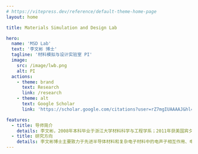```yaml
---
# https://vitepress.dev/reference/default-theme-home-page
layout: home

title: Materials Simulation and Design Lab

hero:
  name: 'MSD Lab'
  text: '李文彬 博士'
  tagline: '材料模拟与设计实验室 PI'
  image:
    src: /image/lwb.png
    alt: PI
  actions:
    - theme: brand
      text: Research
      link: /research
    - theme: alt
      text: Google Scholar
      link: 'https://scholar.google.com/citations?user=rZ7mgIUAAAAJ&hl=en'

features:
  - title: 导师简介
    details: 李文彬，2008年本科毕业于浙江大学材料科学与工程学系；2011年获美国宾夕法尼亚大学材料科学与工程硕士学位；2015获美国麻省理工学院材料科学与工程博士学位。2015年至2017年在麻省理工学院Research Laboratory of Electronics从事博士后研究。2017年至2019年在欧盟玛丽·居里学者计划的资助下，在英国牛津大学工作。2019年10月全职加入西湖大学工学院，负责材料模拟与设计实验室。联系邮箱：liwenbin@westlake.edu.cn。
  - title: 研究方向
    details: 李文彬博士主要致力于先进半导体材料和复杂电子材料中的电声子相互作用、电学输运性质，以及物态调控研究，同时还开展软物质自组装材料分子模拟与机器学习辅助设计的相关研究。实验室致力于运用第一性原理计算、材料与物理理论、多尺度模拟，以及机器学习等手段，在基本物理层面实现对材料性能及其变化规律的深入理解，并结合物理规律、数据科学和人工智能来预测和筛选新材料，以期实现新型功能材料的加速研发。李文彬博士已在Nature Reviews Materials, Nature Communications, J. Am. Chem. Soc., Advanced Materials, npj Computational Materials等杂志上以通讯作者身份发表多篇学术论文。曾获欧盟Marie Skłodowska-Curie Individual Fellowship，牛津大学Wolfson学院Junior Research Fellowship, 并作为团队成员获2016年美国R&D 100 Award。
---
```

